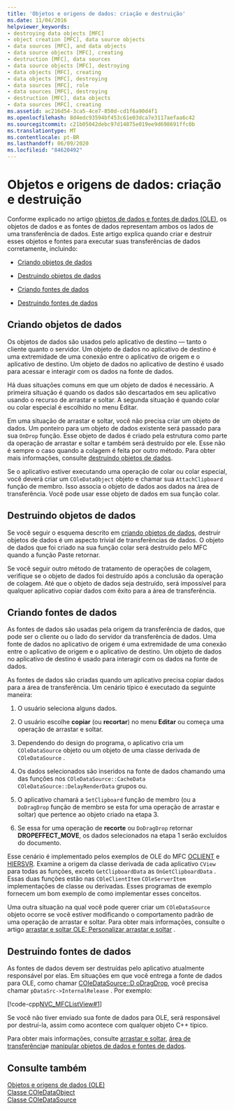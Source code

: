 ```yaml
---
title: 'Objetos e origens de dados: criação e destruição'
ms.date: 11/04/2016
helpviewer_keywords:
- destroying data objects [MFC]
- object creation [MFC], data source objects
- data sources [MFC], and data objects
- data source objects [MFC], creating
- destruction [MFC], data sources
- data source objects [MFC], destroying
- data objects [MFC], creating
- data objects [MFC], destroying
- data sources [MFC], role
- data sources [MFC], destroying
- destruction [MFC], data objects
- data sources [MFC], creating
ms.assetid: ac216d54-3ca5-4ce7-850d-cd1f6a90d4f1
ms.openlocfilehash: 8d4edc93594bf453c61e03dca7e3117aefaa6c42
ms.sourcegitcommit: c21b05042debc97d14875e019ee9d698691ffc0b
ms.translationtype: MT
ms.contentlocale: pt-BR
ms.lasthandoff: 06/09/2020
ms.locfileid: "84620492"
---
```

# <a name="data-objects-and-data-sources-creation-and-destruction"></a>Objetos e origens de dados: criação e destruição

Conforme explicado no artigo [objetos de dados e fontes de dados (OLE)](data-objects-and-data-sources-ole.md), os objetos de dados e as fontes de dados representam ambos os lados de uma transferência de dados. Este artigo explica quando criar e destruir esses objetos e fontes para executar suas transferências de dados corretamente, incluindo:

- [Criando objetos de dados](#_core_creating_data_objects)

- [Destruindo objetos de dados](#_core_destroying_data_objects)

- [Criando fontes de dados](#_core_creating_data_sources)

- [Destruindo fontes de dados](#_core_destroying_data_sources)

## <a name="creating-data-objects"></a><a name="_core_creating_data_objects"></a>Criando objetos de dados

Os objetos de dados são usados pelo aplicativo de destino — tanto o cliente quanto o servidor. Um objeto de dados no aplicativo de destino é uma extremidade de uma conexão entre o aplicativo de origem e o aplicativo de destino. Um objeto de dados no aplicativo de destino é usado para acessar e interagir com os dados na fonte de dados.

Há duas situações comuns em que um objeto de dados é necessário. A primeira situação é quando os dados são descartados em seu aplicativo usando o recurso de arrastar e soltar. A segunda situação é quando colar ou colar especial é escolhido no menu Editar.

Em uma situação de arrastar e soltar, você não precisa criar um objeto de dados. Um ponteiro para um objeto de dados existente será passado para sua `OnDrop` função. Esse objeto de dados é criado pela estrutura como parte da operação de arrastar e soltar e também será destruído por ele. Esse não é sempre o caso quando a colagem é feita por outro método. Para obter mais informações, consulte [destruindo objetos de dados](#_core_destroying_data_objects).

Se o aplicativo estiver executando uma operação de colar ou colar especial, você deverá criar um `COleDataObject` objeto e chamar sua `AttachClipboard` função de membro. Isso associa o objeto de dados aos dados na área de transferência. Você pode usar esse objeto de dados em sua função colar.

## <a name="destroying-data-objects"></a><a name="_core_destroying_data_objects"></a>Destruindo objetos de dados

Se você seguir o esquema descrito em [criando objetos de dados](#_core_creating_data_objects), destruir objetos de dados é um aspecto trivial de transferências de dados. O objeto de dados que foi criado na sua função colar será destruído pelo MFC quando a função Paste retornar.

Se você seguir outro método de tratamento de operações de colagem, verifique se o objeto de dados foi destruído após a conclusão da operação de colagem. Até que o objeto de dados seja destruído, será impossível para qualquer aplicativo copiar dados com êxito para a área de transferência.

## <a name="creating-data-sources"></a><a name="_core_creating_data_sources"></a>Criando fontes de dados

As fontes de dados são usadas pela origem da transferência de dados, que pode ser o cliente ou o lado do servidor da transferência de dados. Uma fonte de dados no aplicativo de origem é uma extremidade de uma conexão entre o aplicativo de origem e o aplicativo de destino. Um objeto de dados no aplicativo de destino é usado para interagir com os dados na fonte de dados.

As fontes de dados são criadas quando um aplicativo precisa copiar dados para a área de transferência. Um cenário típico é executado da seguinte maneira:

1. O usuário seleciona alguns dados.

1. O usuário escolhe **copiar** (ou **recortar**) no menu **Editar** ou começa uma operação de arrastar e soltar.

1. Dependendo do design do programa, o aplicativo cria um `COleDataSource` objeto ou um objeto de uma classe derivada de `COleDataSource` .

1. Os dados selecionados são inseridos na fonte de dados chamando uma das funções nos `COleDataSource::CacheData` `COleDataSource::DelayRenderData` grupos ou.

1. O aplicativo chamará a `SetClipboard` função de membro (ou a `DoDragDrop` função de membro se esta for uma operação de arrastar e soltar) que pertence ao objeto criado na etapa 3.

1. Se essa for uma operação de **recorte** ou `DoDragDrop` retornar **DROPEFFECT_MOVE**, os dados selecionados na etapa 1 serão excluídos do documento.

Esse cenário é implementado pelos exemplos de OLE do MFC [OCLIENT](../overview/visual-cpp-samples.md) e [HIERSVR](../overview/visual-cpp-samples.md). Examine a origem da classe derivada de cada aplicativo `CView` para todas as funções, exceto `GetClipboardData` as `OnGetClipboardData` . Essas duas funções estão nas `COleClientItem` `COleServerItem` implementações de classe ou derivadas. Esses programas de exemplo fornecem um bom exemplo de como implementar esses conceitos.

Uma outra situação na qual você pode querer criar um `COleDataSource` objeto ocorre se você estiver modificando o comportamento padrão de uma operação de arrastar e soltar. Para obter mais informações, consulte o artigo [arrastar e soltar OLE: Personalizar arrastar e soltar](drag-and-drop-ole.md#customize-drag-and-drop) .

## <a name="destroying-data-sources"></a><a name="_core_destroying_data_sources"></a>Destruindo fontes de dados

As fontes de dados devem ser destruídas pelo aplicativo atualmente responsável por elas. Em situações em que você entrega a fonte de dados para OLE, como chamar [COleDataSource::D oDragDrop](reference/coledatasource-class.md#dodragdrop), você precisa chamar `pDataSrc->InternalRelease` . Por exemplo:

[!code-cpp[NVC_MFCListView#1](../atl/reference/codesnippet/cpp/data-objects-and-data-sources-creation-and-destruction_1.cpp)]

Se você não tiver enviado sua fonte de dados para OLE, será responsável por destruí-la, assim como acontece com qualquer objeto C++ típico.

Para obter mais informações, consulte [arrastar e soltar](drag-and-drop-ole.md), [área de transferência](clipboard.md)e [manipular objetos de dados e fontes de dados](data-objects-and-data-sources-manipulation.md).

## <a name="see-also"></a>Consulte também

[Objetos e origens de dados (OLE)](data-objects-and-data-sources-ole.md)<br/>
[Classe COleDataObject](reference/coledataobject-class.md)<br/>
[Classe COleDataSource](reference/coledatasource-class.md)
